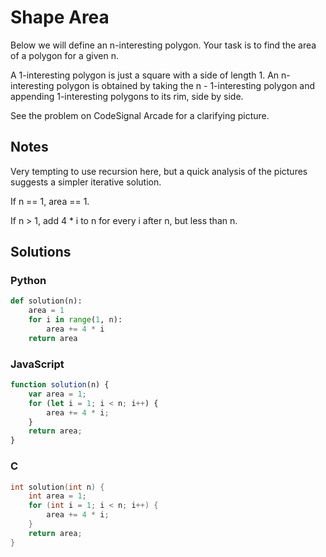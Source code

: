 # Shape Area
Below we will define an n-interesting polygon. Your task is to find the area of a polygon for a given n.

A 1-interesting polygon is just a square with a side of length 1. An n-interesting polygon is obtained by taking the n - 1-interesting polygon and appending 1-interesting polygons to its rim, side by side. 

See the problem on CodeSignal Arcade for a clarifying picture.

## Notes
Very tempting to use recursion here, but a quick analysis of the pictures suggests a simpler iterative solution.

If n == 1, area == 1.

If n > 1, add 4 * i to n for every i after n, but less than n.


## Solutions

### Python
```python
def solution(n):
    area = 1
    for i in range(1, n):
        area += 4 * i
    return area
```

### JavaScript
```javascript
function solution(n) {
    var area = 1;
    for (let i = 1; i < n; i++) {
        area += 4 * i;
    }
    return area;
}
```

### C
```c
int solution(int n) {
    int area = 1;
    for (int i = 1; i < n; i++) {
        area += 4 * i;
    }
    return area;
}
```